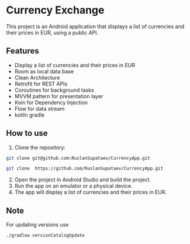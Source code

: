 # Currency Exchange

This project is an Android application that displays a list of currencies and their prices in EUR, using a public API.

## Features
- Display a list of currencies and their prices in EUR
- Room as local data base
- Clean Architecture
- Retrofit for REST APIs
- Coroutines for background tasks
- MVVM pattern for presentation layer
- Koin for Dependency Injection
- Flow for data stream
- kotiln gradle

## How to use

1. Clone the repository:
```bash
git clone git@github.com:RuslanSupataev/CurrencyApp.git
```
```bash
git clone  https://github.com/RuslanSupataev/CurrencyApp.git
```
2. Open the project in Android Studio and build the project.
3. Run the app on an emulator or a physical device.
4. The app will display a list of currencies and their prices in EUR.

## Note
For updating versions use 
```bash
./gradlew versionCatalogUpdate
```
